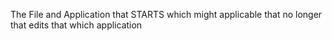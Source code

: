 The File and Application that STARTS which might applicable that no longer that edits that which application 
